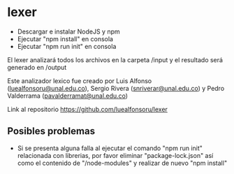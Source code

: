 # lexer

- Descargar e instalar NodeJS y npm
- Ejecutar "npm install" en consola
- Ejecutar "npm run init" en consola

El lexer analizará todos los archivos en la carpeta /input y el resultado será generado en /output

Este analizador lexico fue creado por Luis Alfonso (luealfonsoru@unal.edu.co), Sergio Rivera (snriverar@unal.edu.co) y Pedro Valderrama (pavalderramat@unal.edu.co)

Link al repositorio https://github.com/luealfonsoru/lexer

## Posibles problemas
- Si se presenta alguna falla al ejecutar el comando "npm run init" relacionada con librerias, por favor eliminar "package-lock.json" así como el contenido de "/node-modules" y realizar de nuevo "npm install" 


